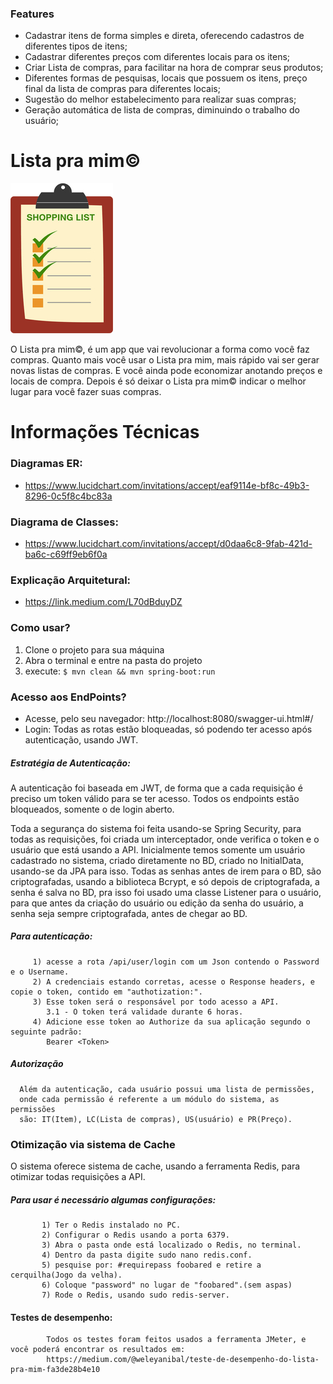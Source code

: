 ### Features

- Cadastrar itens de forma simples e direta, oferecendo cadastros de diferentes tipos de itens;
- Cadastrar diferentes preços com diferentes locais para os itens;
- Criar Lista de compras, para facilitar na hora de comprar seus produtos;
- Diferentes formas de pesquisas, locais que possuem os itens, preço final da lista de compras para diferentes locais;
- Sugestão do melhor estabelecimento para realizar suas compras;
- Geração automática de lista de compras, diminuindo o trabalho do usuário;


# Lista pra mim©

![](https://github.com/niltonmng/ListaPraMim/blob/master/lista180.jpg)


O Lista pra mim©, é um app que vai revolucionar a forma como você faz compras. Quanto mais você usar o Lista pra mim, mais rápido vai ser gerar novas listas de compras. E você ainda pode economizar anotando preços e locais de compra. Depois é só deixar o  Lista pra mim© indicar o melhor lugar para você fazer suas compras.


# Informações Técnicas

### Diagramas ER: 
   - https://www.lucidchart.com/invitations/accept/eaf9114e-bf8c-49b3-8296-0c5f8c4bc83a
### Diagrama de Classes:
   - https://www.lucidchart.com/invitations/accept/d0daa6c8-9fab-421d-ba6c-c69ff9eb6f0a
### Explicação Arquitetural:
   - https://link.medium.com/L70dBduyDZ
### Como usar?
   1) Clone o projeto para sua máquina
   2) Abra o terminal e entre na pasta do projeto
   3) execute: `$ mvn clean && mvn spring-boot:run`
   
### Acesso aos EndPoints?
   - Acesse, pelo seu navegador: 
      http://localhost:8080/swagger-ui.html#/
   - Login: Todas as rotas estão bloqueadas, só podendo ter acesso após autenticação, usando JWT.
   ##### Estratégia de Autenticação:
   A autenticação foi baseada em JWT, de forma que a cada requisição é preciso um token válido para se ter acesso. Todos os endpoints estão bloqueados, somente o de login aberto.
  
  Toda a segurança do sistema foi feita usando-se Spring Security, para todas as requisições, 
foi criada um interceptador, onde verifica o token e o usuário que está usando a API. Inicialmente temos somente um usuário cadastrado no sistema, criado diretamente no BD, criado no InitialData, usando-se da JPA para isso. Todas as senhas antes de irem para o BD, são criptografadas, usando a biblioteca Bcrypt, e só depois de criptografada, a senha é salva no BD, pra isso foi usado uma classe Listener para o usuário, para que antes da criação do usuário ou edição da senha do usuário, a senha seja sempre criptografada, antes de chegar ao BD.
   ##### Para autenticação:
         1) acesse a rota /api/user/login com um Json contendo o Password e o Username.
         2) A credenciais estando corretas, acesse o Response headers, e copie o token, contido em "authotization:".
         3) Esse token será o responsável por todo acesso a API.
            3.1 - O token terá validade durante 6 horas.
         4) Adicione esse token ao Authorize da sua aplicação segundo o seguinte padrão:
            Bearer <Token>
            
   ##### Autorização
      Além da autenticação, cada usuário possui uma lista de permissões, 
      onde cada permissão é referente a um módulo do sistema, as permissões 
      são: IT(Item), LC(Lista de compras), US(usuário) e PR(Preço).
      
### Otimização via sistema de Cache
   O sistema oferece sistema de cache, usando a ferramenta Redis, para otimizar todas requisições a API.
   ##### Para usar é necessário algumas configurações:
           1) Ter o Redis instalado no PC.
           2) Configurar o Redis usando a porta 6379.
           3) Abra o pasta onde está localizado o Redis, no terminal.
           4) Dentro da pasta digite sudo nano redis.conf.
           5) pesquise por: #requirepass foobared e retire a cerquilha(Jogo da velha).
           6) Coloque "password" no lugar de "foobared".(sem aspas)
           7) Rode o Redis, usando sudo redis-server. 
   #### Testes de desempenho:
            Todos os testes foram feitos usados a ferramenta JMeter, e você poderá encontrar os resultados em:
            https://medium.com/@weleyanibal/teste-de-desempenho-do-lista-pra-mim-fa3de28b4e10
